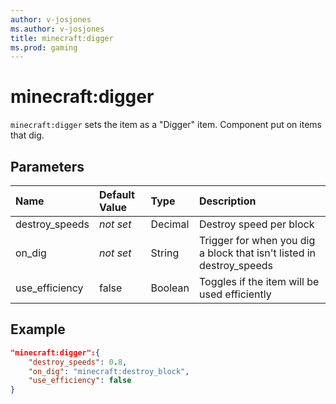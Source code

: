 ```yaml
---
author: v-josjones
ms.author: v-josjones
title: minecraft:digger
ms.prod: gaming
---
```


# minecraft:digger

`minecraft:digger` sets the item as a "Digger" item. Component put on items that dig.

## Parameters

|Name |Default Value  |Type  |Description  |
|:----------|:----------|:----------|:----------|
|destroy_speeds|*not set* |Decimal | Destroy speed per block|
|on_dig |*not set*  | String| Trigger for when you dig a block that isn't listed in destroy_speeds|
|use_efficiency |false  | Boolean| Toggles if the item will be used efficiently|

## Example

```json
"minecraft:digger":{
    "destroy_speeds": 0.8,
    "on_dig": "minecraft:destroy_block",
    "use_efficiency": false
}
```
